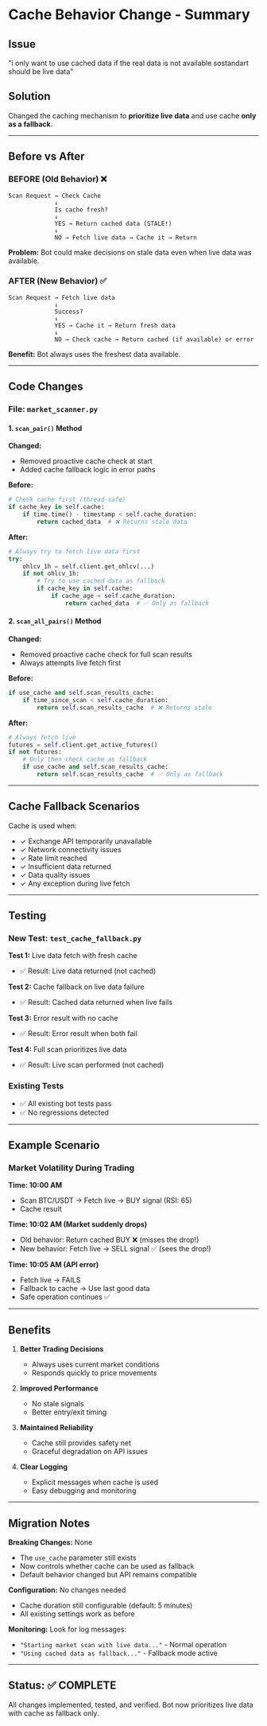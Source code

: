 # Cache Behavior Change - Summary

## Issue
"i only want to use cached data if the real data is not available sostandart should be live data"

## Solution
Changed the caching mechanism to **prioritize live data** and use cache **only as a fallback**.

---

## Before vs After

### BEFORE (Old Behavior) ❌
```
Scan Request → Check Cache
             ↓
             Is cache fresh?
             ↓
             YES → Return cached data (STALE!)
             ↓
             NO → Fetch live data → Cache it → Return
```

**Problem:** Bot could make decisions on stale data even when live data was available.

### AFTER (New Behavior) ✅
```
Scan Request → Fetch live data
             ↓
             Success?
             ↓
             YES → Cache it → Return fresh data
             ↓
             NO → Check cache → Return cached (if available) or error
```

**Benefit:** Bot always uses the freshest data available.

---

## Code Changes

### File: `market_scanner.py`

#### 1. `scan_pair()` Method
**Changed:**
- Removed proactive cache check at start
- Added cache fallback logic in error paths

**Before:**
```python
# Check cache first (thread-safe)
if cache_key in self.cache:
    if time.time() - timestamp < self.cache_duration:
        return cached_data  # ❌ Returns stale data
```

**After:**
```python
# Always try to fetch live data first
try:
    ohlcv_1h = self.client.get_ohlcv(...)
    if not ohlcv_1h:
        # Try to use cached data as fallback
        if cache_key in self.cache:
            if cache_age < self.cache_duration:
                return cached_data  # ✅ Only as fallback
```

#### 2. `scan_all_pairs()` Method
**Changed:**
- Removed proactive cache check for full scan results
- Always attempts live fetch first

**Before:**
```python
if use_cache and self.scan_results_cache:
    if time_since_scan < self.cache_duration:
        return self.scan_results_cache  # ❌ Returns stale
```

**After:**
```python
# Always fetch live
futures = self.client.get_active_futures()
if not futures:
    # Only then check cache as fallback
    if use_cache and self.scan_results_cache:
        return self.scan_results_cache  # ✅ Only as fallback
```

---

## Cache Fallback Scenarios

Cache is used when:
- ✓ Exchange API temporarily unavailable
- ✓ Network connectivity issues
- ✓ Rate limit reached
- ✓ Insufficient data returned
- ✓ Data quality issues
- ✓ Any exception during live fetch

---

## Testing

### New Test: `test_cache_fallback.py`

**Test 1:** Live data fetch with fresh cache
- ✅ Result: Live data returned (not cached)

**Test 2:** Cache fallback on live data failure
- ✅ Result: Cached data returned when live fails

**Test 3:** Error result with no cache
- ✅ Result: Error result when both fail

**Test 4:** Full scan prioritizes live data
- ✅ Result: Live scan performed (not cached)

### Existing Tests
- ✅ All existing bot tests pass
- ✅ No regressions detected

---

## Example Scenario

### Market Volatility During Trading

**Time: 10:00 AM**
- Scan BTC/USDT → Fetch live → BUY signal (RSI: 65)
- Cache result

**Time: 10:02 AM (Market suddenly drops)**
- Old behavior: Return cached BUY ❌ (misses the drop!)
- New behavior: Fetch live → SELL signal ✅ (sees the drop!)

**Time: 10:05 AM (API error)**
- Fetch live → FAILS
- Fallback to cache → Use last good data
- Safe operation continues ✅

---

## Benefits

1. **Better Trading Decisions**
   - Always uses current market conditions
   - Responds quickly to price movements

2. **Improved Performance**
   - No stale signals
   - Better entry/exit timing

3. **Maintained Reliability**
   - Cache still provides safety net
   - Graceful degradation on API issues

4. **Clear Logging**
   - Explicit messages when cache is used
   - Easy debugging and monitoring

---

## Migration Notes

**Breaking Changes:** None
- The `use_cache` parameter still exists
- Now controls whether cache can be used as fallback
- Default behavior changed but API remains compatible

**Configuration:** No changes needed
- Cache duration still configurable (default: 5 minutes)
- All existing settings work as before

**Monitoring:**
Look for log messages:
- `"Starting market scan with live data..."` - Normal operation
- `"Using cached data as fallback..."` - Fallback mode active

---

## Status: ✅ COMPLETE

All changes implemented, tested, and verified.
Bot now prioritizes live data with cache as fallback only.
